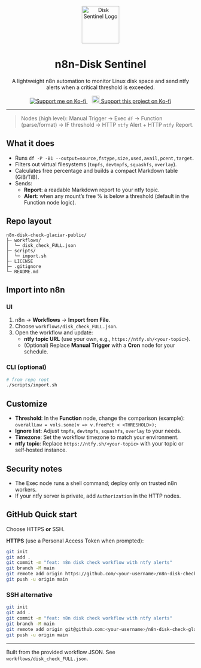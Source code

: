 <p align="center">
  <img src="docs/assets/disk-sentinel-logo.png" alt="Disk Sentinel Logo" height="100" />
</p>

<h1 align="center">n8n-Disk Sentinel</h1>

<p align="center">
  A lightweight n8n automation to monitor Linux disk space and send ntfy alerts when a critical threshold is exceeded.
</p>

<p align="center">
  <a href="https://ko-fi.com/YOUR_KOFI_LINK" target="_blank">
    <img src="https://ko-fi.com/img/githubbutton_sm.svg" alt="Support me on Ko-fi" />
  </a>
  &nbsp;&nbsp;
  <a href="https://ko-fi.com/YOUR_KOFI_LINK" target="_blank">
    <img src="https://ko-fi.com/img/cuplogo.svg" height="20" alt="Buy Me a Coffee">
    Support this project on Ko-fi
  </a>
</p>



---

> Nodes (high level): Manual Trigger → Exec `df` → Function (parse/format) → IF threshold → HTTP `ntfy` Alert + HTTP `ntfy` Report.

## What it does

- Runs `df -P -B1 --output=source,fstype,size,used,avail,pcent,target`.
- Filters out virtual filesystems (`tmpfs`, `devtmpfs`, `squashfs`, `overlay`).
- Calculates free percentage and builds a compact Markdown table (GiB/TiB).
- Sends:
  - **Report**: a readable Markdown report to your ntfy topic.
  - **Alert**: when any mount’s free % is below a threshold (default in the Function node logic).

## Repo layout

```
n8n-disk-check-glaciar-public/
├─ workflows/
│  └─ disk_check_FULL.json
├─ scripts/
│  └─ import.sh
├─ LICENSE
├─ .gitignore
└─ README.md
```

## Import into n8n

### UI
1. n8n → **Workflows** → **Import from File**.
2. Choose `workflows/disk_check_FULL.json`.
3. Open the workflow and update:
   - **ntfy topic URL** (use your own, e.g., `https://ntfy.sh/<your-topic>`).
   - (Optional) Replace **Manual Trigger** with a **Cron** node for your schedule.

### CLI (optional)
```bash
# from repo root
./scripts/import.sh
```

## Customize

- **Threshold**: In the **Function** node, change the comparison (example):  
  `overallLow = vols.some(v => v.freePct < <THRESHOLD>);`
- **Ignore list**: Adjust `tmpfs`, `devtmpfs`, `squashfs`, `overlay` to your needs.
- **Timezone**: Set the workflow timezone to match your environment.
- **ntfy topic**: Replace `https://ntfy.sh/<your-topic>` with your topic or self‑hosted instance.

## Security notes

- The Exec node runs a shell command; deploy only on trusted n8n workers.
- If your ntfy server is private, add `Authorization` in the HTTP nodes.

## GitHub Quick start

Choose HTTPS **or** SSH.

**HTTPS** (use a Personal Access Token when prompted):
```bash
git init
git add .
git commit -m "feat: n8n disk check workflow with ntfy alerts"
git branch -M main
git remote add origin https://github.com/<your-username>/n8n-disk-check-glaciar.git
git push -u origin main
```

### SSH alternative
```bash
git init
git add .
git commit -m "feat: n8n disk check workflow with ntfy alerts"
git branch -M main
git remote add origin git@github.com:<your-username>/n8n-disk-check-glaciar.git
git push -u origin main
```

---

Built from the provided workflow JSON. See `workflows/disk_check_FULL.json`.
